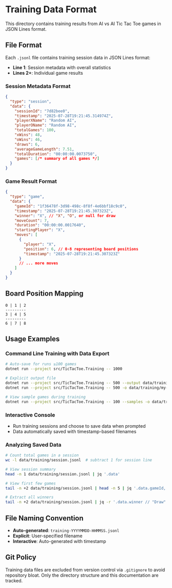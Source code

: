 # Training Data Format

This directory contains training results from AI vs AI Tic Tac Toe games in JSON Lines format.

## File Format

Each `.jsonl` file contains training session data in JSON Lines format:
- **Line 1**: Session metadata with overall statistics
- **Lines 2+**: Individual game results

### Session Metadata Format
```json
{
  "type": "session",
  "data": {
    "sessionId": "7d82bee0",
    "timestamp": "2025-07-28T19:21:45.314974Z",
    "playerXName": "Random AI",
    "playerOName": "Random AI", 
    "totalGames": 100,
    "xWins": 48,
    "oWins": 46,
    "draws": 6,
    "averageGameLength": 7.51,
    "totalDuration": "00:00:00.0073750",
    "games": [/* summary of all games */]
  }
}
```

### Game Result Format  
```json
{
  "type": "game",
  "data": {
    "gameId": "1f36478f-3d98-498c-8f8f-4e6bbf18c9c0",
    "timestamp": "2025-07-28T19:21:45.307323Z",
    "winner": "X", // "X", "O", or null for draw
    "moveCount": 7,
    "duration": "00:00:00.0017640",
    "startingPlayer": "X",
    "moves": [
      {
        "player": "X",
        "position": 6, // 0-8 representing board positions
        "timestamp": "2025-07-28T19:21:45.307323Z"
      }
      // ... more moves
    ]
  }
}
```

## Board Position Mapping
```
0 | 1 | 2
---------
3 | 4 | 5
---------  
6 | 7 | 8
```

## Usage Examples

### Command Line Training with Data Export
```bash
# Auto-save for runs ≥100 games
dotnet run --project src/TicTacToe.Training -- 1000

# Explicit output file
dotnet run --project src/TicTacToe.Training -- 500 --output data/training/my-session.jsonl
dotnet run --project src/TicTacToe.Training -- 500 -o data/training/my-session.jsonl

# View sample games during training
dotnet run --project src/TicTacToe.Training -- 100 --samples -o data/training/detailed-run.jsonl
```

### Interactive Console
- Run training sessions and choose to save data when prompted
- Data automatically saved with timestamp-based filenames

### Analyzing Saved Data
```bash
# Count total games in a session
wc -l data/training/session.jsonl  # subtract 1 for session line

# View session summary
head -n 1 data/training/session.jsonl | jq '.data'

# View first few games  
tail -n +2 data/training/session.jsonl | head -n 5 | jq '.data.gameId, .data.winner'

# Extract all winners
tail -n +2 data/training/session.jsonl | jq -r '.data.winner // "Draw"' | sort | uniq -c
```

## File Naming Convention

- **Auto-generated**: `training-YYYYMMDD-HHMMSS.jsonl`
- **Explicit**: User-specified filename
- **Interactive**: Auto-generated with timestamp

## Git Policy

Training data files are excluded from version control via `.gitignore` to avoid repository bloat. Only the directory structure and this documentation are tracked.

